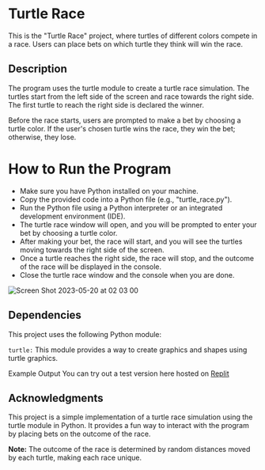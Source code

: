 # Turtle Race

This is the "Turtle Race" project, where turtles of different colors compete in a race. Users can place bets on which turtle they think will win the race.

## Description

The program uses the turtle module to create a turtle race simulation. The turtles start from the left side of the screen and race towards the right side. The first turtle to reach the right side is declared the winner.

Before the race starts, users are prompted to make a bet by choosing a turtle color. If the user's chosen turtle wins the race, they win the bet; otherwise, they lose.

# How to Run the Program

+ Make sure you have Python installed on your machine.
+ Copy the provided code into a Python file (e.g., "turtle_race.py").
+ Run the Python file using a Python interpreter or an integrated development environment (IDE).
+ The turtle race window will open, and you will be prompted to enter your bet by choosing a turtle color.
+ After making your bet, the race will start, and you will see the turtles moving towards the right side of the screen.
+ Once a turtle reaches the right side, the race will stop, and the outcome of the race will be displayed in the console.
+ Close the turtle race window and the console when you are done.

![Screen Shot 2023-05-20 at 02 03 00](https://github.com/requiredcrx/Turtle-Race/assets/91392775/f3c92197-fa3b-4ec2-b02e-4492eef6ab41)

## Dependencies

This project uses the following Python module:

```turtle:``` This module provides a way to create graphics and shapes using turtle graphics.

Example Output
You can try out a test version here hosted on [Replit](https://replit.com/@labelisaiah/turtle-racing?v=1)


## Acknowledgments

This project is a simple implementation of a turtle race simulation using the turtle module in Python. It provides a fun way to interact with the program by placing bets on the outcome of the race.

**Note:** The outcome of the race is determined by random distances moved by each turtle, making each race unique.
